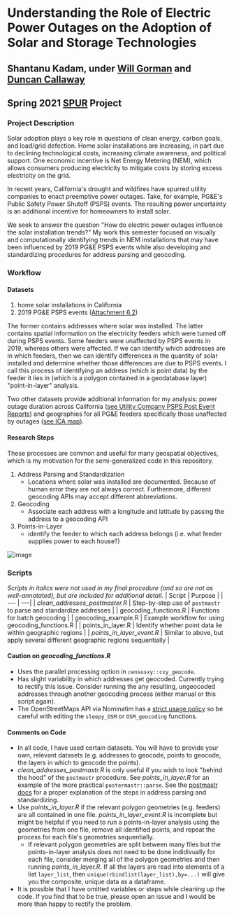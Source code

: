 # Understanding the Role of Electric Power Outages on the Adoption of Solar and Storage Technologies
## Shantanu Kadam, under [Will Gorman](https://sites.google.com/view/whgorman/home) and [Duncan Callaway](https://erg.berkeley.edu/people/callaway-duncan/) 
## Spring 2021 [SPUR](https://nature.berkeley.edu/undergraduate-research/spur/) Project
### Project Description
Solar adoption plays a key role in questions of clean energy, carbon goals, and load/grid defection. Home solar installations are increasing, in part due to declining technological costs, increasing climate awareness, and political support. One economic incentive is Net Energy Metering (NEM), which allows consumers producing electricity to mitigate costs by storing excess electricity on the grid.

In recent years, California's drought and wildfires have spurred utility companies to enact preemptive power outages. Take, for example, PG&E's Public Safety Power Shutoff (PSPS) events. The resulting power uncertainty is an additional incentive for homeowners to install solar. 

We seek to answer the question "How do electric power outages influence the solar installation trends?" My work this semester focused on visually and computationally identifying trends in NEM installations that may have been influenced by 2019 PG&E PSPS events while also developing and standardizing procedures for address parsing and geocoding.

### Workflow 
#### Datasets
1. home solar installations in California 
2. 2019 PG&E PSPS events ([Attachment 6.2](https://www.pge.com/en_US/safety/emergency-preparedness/natural-disaster/wildfires/wildfire-mitigation-plan.page))

The former contains addresses where solar was installed. The latter contains spatial information on the electricity feeders which were turned off during PSPS events. Some feeders were unaffected by PSPS events in 2019, whereas others were affected. If we can identify which addresses are in which feeders, then we can identify differences in the quantity of solar installed and determine whether those differences are due to PSPS events. I call this process of identifying an address (which is point data) by the feeder it lies in (which is a polygon contained in a geodatabase layer) "point-in-layer" analysis. 

Two other datasets provide additional information for my analysis: power outage duration across California ([see Utility Company PSPS Post Event Reports](https://www.cpuc.ca.gov/psps/)) and geographies for all PG&E feeders specifically those unaffected by outages ([see ICA map](https://www.pge.com/en_US/for-our-business-partners/distribution-resource-planning/distribution-resource-planning-data-portal.page)).

#### Research Steps
These processes are common and useful for many geospatial objectives, which is my motivation for the semi-generalized code in this repository. 
1. Address Parsing and Standardization
   * Locations where solar was installed are documented. Because of human error they are not always correct. Furthermore, different geocoding APIs may accept different abbreviations. 
3. Geocoding
   * Associate each address with a longitude and latitude by passing the address to a geocoding API
5. Points-in-Layer 
   * identify the feeder to which each address belongs (i.e. what feeder supplies power to each house?)

![image](https://user-images.githubusercontent.com/47875838/116447018-64d9c780-a80c-11eb-85b8-83cd6a248bbd.png)

### Scripts 
_Scripts in italics were not used in my final procedure (and so are not as well-annotated), but are included for additional detail._
| Script | Purpose |
| --- | ---|
| _clean_addresses_postmaster.R_ | Step-by-step use of `postmastr` to parse and standardize addresses |
| geocoding_functions.R | Functions for batch geocoding |
| geocoding_example.R | Example workflow for using geocoding_functions.R |
| points_in_layer.R | Identify whether point data lie within geographic regions |
| _points_in_layer_event.R_ | Similar to above, but apply several different geographic regions sequentially |

#### Caution on _geocoding_functions.R_
* Uses the parallel processing option in `censusxy::cxy_geocode`. 
* Has slight variability in which addresses get geocoded. Currently trying to rectify this issue. Consider running the any resulting, ungeocoded addresses through another geocoding process (either manual or this script again). 
* The OpenStreetMaps API via Nominatim has a [strict usage policy](https://operations.osmfoundation.org/policies/nominatim/) so be careful with editing the `sleepy_OSM` or `OSM_geocoding` functions. 

#### Comments on Code
* In all code, I have used certain datasets. You will have to provide your own, relevant datasets (e.g. addresses to geocode, points to geocode, the layers in which to geocode the points).
* _clean_addresses_postmastr.R_ is only useful if you wish to look "behind the hood" of the `postmastr` procedure. See _points_in_layer.R_ for an example of the more practical `postermastr::parse`. See the [postmastr docs](https://slu-opengis.github.io/postmastr/articles/postmastr.html) for a proper explanation of the steps in address parsing and standardizing.
* Use _points_in_layer.R_ if the relevant polygon geometries (e.g. feeders) are all contained in one file. _points_in_layer_event.R_ is incomplete but might be helpful if you need to run a points-in-layer analysis using the geometries from one file, remove all identified points, and repeat the process for each file's geometries sequentially. 
   * If relevant polygon geometries are split between many files but the points-in-layer analysis does not need to be done indidivually for each file, consider merging all of the polygon geometries and then running _points_in_layer.R_. If all the layers are read into elements of a list `layer_list`, then `unique(rbindlist(layer_list),by=...)` will give you the composite, unique data as a dataframe.
* It is possible that I have omitted variables or steps while cleaning up the code. If you find that to be true, please open an issue and I would be more than happy to rectify the problem. 
